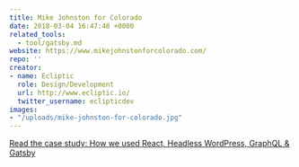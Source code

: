 ```yaml
---
title: Mike Johnston for Colorado
date: 2018-03-04 16:47:48 +0000
related_tools:
  - tool/gatsby.md
website: https://www.mikejohnstonforcolorado.com/
repo: ''
creator:
- name: Ecliptic
  role: Design/Development
  url: http://www.ecliptic.io/
  twitter_username: eclipticdev
images:
- "/uploads/mike-johnston-for-colorado.jpg"
---
```


[Read the case study: How we used React, Headless WordPress, GraphQL & Gatsby](https://www.gatsbyjs.org/blog/2018-3-03-case-study-mike-johnston/)
